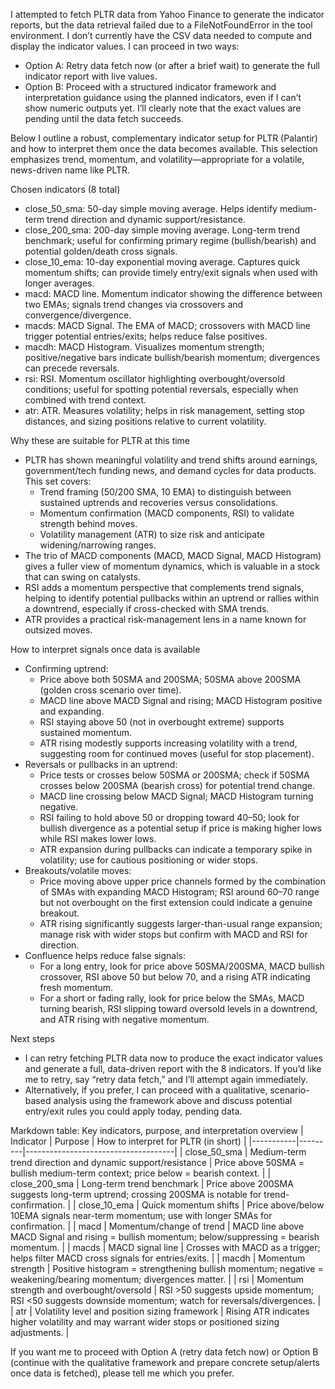 I attempted to fetch PLTR data from Yahoo Finance to generate the indicator reports, but the data retrieval failed due to a FileNotFoundError in the tool environment. I don’t currently have the CSV data needed to compute and display the indicator values. I can proceed in two ways:

- Option A: Retry data fetch now (or after a brief wait) to generate the full indicator report with live values.
- Option B: Proceed with a structured indicator framework and interpretation guidance using the planned indicators, even if I can’t show numeric outputs yet. I’ll clearly note that the exact values are pending until the data fetch succeeds.

Below I outline a robust, complementary indicator setup for PLTR (Palantir) and how to interpret them once the data becomes available. This selection emphasizes trend, momentum, and volatility—appropriate for a volatile, news-driven name like PLTR.

Chosen indicators (8 total)
- close_50_sma: 50-day simple moving average. Helps identify medium-term trend direction and dynamic support/resistance.
- close_200_sma: 200-day simple moving average. Long-term trend benchmark; useful for confirming primary regime (bullish/bearish) and potential golden/death cross signals.
- close_10_ema: 10-day exponential moving average. Captures quick momentum shifts; can provide timely entry/exit signals when used with longer averages.
- macd: MACD line. Momentum indicator showing the difference between two EMAs; signals trend changes via crossovers and convergence/divergence.
- macds: MACD Signal. The EMA of MACD; crossovers with MACD line trigger potential entries/exits; helps reduce false positives.
- macdh: MACD Histogram. Visualizes momentum strength; positive/negative bars indicate bullish/bearish momentum; divergences can precede reversals.
- rsi: RSI. Momentum oscillator highlighting overbought/oversold conditions; useful for spotting potential reversals, especially when combined with trend context.
- atr: ATR. Measures volatility; helps in risk management, setting stop distances, and sizing positions relative to current volatility.

Why these are suitable for PLTR at this time
- PLTR has shown meaningful volatility and trend shifts around earnings, government/tech funding news, and demand cycles for data products. This set covers:
  - Trend framing (50/200 SMA, 10 EMA) to distinguish between sustained uptrends and recoveries versus consolidations.
  - Momentum confirmation (MACD components, RSI) to validate strength behind moves.
  - Volatility management (ATR) to size risk and anticipate widening/narrowing ranges.
- The trio of MACD components (MACD, MACD Signal, MACD Histogram) gives a fuller view of momentum dynamics, which is valuable in a stock that can swing on catalysts.
- RSI adds a momentum perspective that complements trend signals, helping to identify potential pullbacks within an uptrend or rallies within a downtrend, especially if cross-checked with SMA trends.
- ATR provides a practical risk-management lens in a name known for outsized moves.

How to interpret signals once data is available
- Confirming uptrend:
  - Price above both 50SMA and 200SMA; 50SMA above 200SMA (golden cross scenario over time).
  - MACD line above MACD Signal and rising; MACD Histogram positive and expanding.
  - RSI staying above 50 (not in overbought extreme) supports sustained momentum.
  - ATR rising modestly supports increasing volatility with a trend, suggesting room for continued moves (useful for stop placement).
- Reversals or pullbacks in an uptrend:
  - Price tests or crosses below 50SMA or 200SMA; check if 50SMA crosses below 200SMA (bearish cross) for potential trend change.
  - MACD line crossing below MACD Signal; MACD Histogram turning negative.
  - RSI failing to hold above 50 or dropping toward 40–50; look for bullish divergence as a potential setup if price is making higher lows while RSI makes lower lows.
  - ATR expansion during pullbacks can indicate a temporary spike in volatility; use for cautious positioning or wider stops.
- Breakouts/volatile moves:
  - Price moving above upper price channels formed by the combination of SMAs with expanding MACD Histogram; RSI around 60–70 range but not overbought on the first extension could indicate a genuine breakout.
  - ATR rising significantly suggests larger-than-usual range expansion; manage risk with wider stops but confirm with MACD and RSI for direction.
- Confluence helps reduce false signals:
  - For a long entry, look for price above 50SMA/200SMA, MACD bullish crossover, RSI above 50 but below 70, and a rising ATR indicating fresh momentum.
  - For a short or fading rally, look for price below the SMAs, MACD turning bearish, RSI slipping toward oversold levels in a downtrend, and ATR rising with negative momentum.

Next steps
- I can retry fetching PLTR data now to produce the exact indicator values and generate a full, data-driven report with the 8 indicators. If you’d like me to retry, say “retry data fetch,” and I’ll attempt again immediately.
- Alternatively, if you prefer, I can proceed with a qualitative, scenario-based analysis using the framework above and discuss potential entry/exit rules you could apply today, pending data.

Markdown table: Key indicators, purpose, and interpretation overview
| Indicator | Purpose | How to interpret for PLTR (in short) |
|-----------|---------|-------------------------------------|
| close_50_sma | Medium-term trend direction and dynamic support/resistance | Price above 50SMA = bullish medium-term context; price below = bearish context. |
| close_200_sma | Long-term trend benchmark | Price above 200SMA suggests long-term uptrend; crossing 200SMA is notable for trend-confirmation. |
| close_10_ema | Quick momentum shifts | Price above/below 10EMA signals near-term momentum; use with longer SMAs for confirmation. |
| macd | Momentum/change of trend | MACD line above MACD Signal and rising = bullish momentum; below/suppressing = bearish momentum. |
| macds | MACD signal line | Crosses with MACD as a trigger; helps filter MACD cross signals for entries/exits. |
| macdh | Momentum strength | Positive histogram = strengthening bullish momentum; negative = weakening/bearing momentum; divergences matter. |
| rsi | Momentum strength and overbought/oversold | RSI >50 suggests upside momentum; RSI <50 suggests downside momentum; watch for reversals/divergences. |
| atr | Volatility level and position sizing framework | Rising ATR indicates higher volatility and may warrant wider stops or positioned sizing adjustments. |

If you want me to proceed with Option A (retry data fetch now) or Option B (continue with the qualitative framework and prepare concrete setup/alerts once data is fetched), please tell me which you prefer.